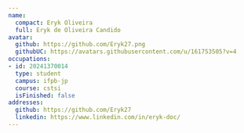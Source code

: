 ```yaml
---
name:
  compact: Eryk Oliveira
  full: Eryk de Oliveira Candido
avatar:
  github: https://github.com/Eryk27.png
  githubUC: https://avatars.githubusercontent.com/u/161753505?v=4
occupations:
- id: 20241370014
  type: student
  campus: ifpb-jp
  course: cstsi
  isFinished: false
addresses:
  github: https://github.com/Eryk27
  linkedin: https://www.linkedin.com/in/eryk-doc/
---
```

